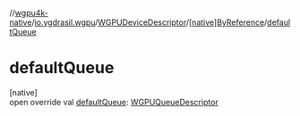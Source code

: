 //[wgpu4k-native](../../../../index.md)/[io.ygdrasil.wgpu](../../index.md)/[WGPUDeviceDescriptor](../index.md)/[[native]ByReference](index.md)/[defaultQueue](default-queue.md)

# defaultQueue

[native]\
open override val [defaultQueue](default-queue.md): [WGPUQueueDescriptor](../../-w-g-p-u-queue-descriptor/index.md)